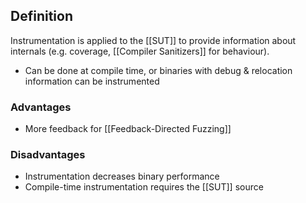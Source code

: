 ## Definition
Instrumentation is applied to the [[SUT]] to provide information about internals (e.g. coverage, [[Compiler Sanitizers]] for behaviour).
- Can be done at compile time, or binaries with debug & relocation information can be instrumented
### Advantages
- More feedback for [[Feedback-Directed Fuzzing]]
### Disadvantages
- Instrumentation decreases binary performance
- Compile-time instrumentation requires the [[SUT]] source